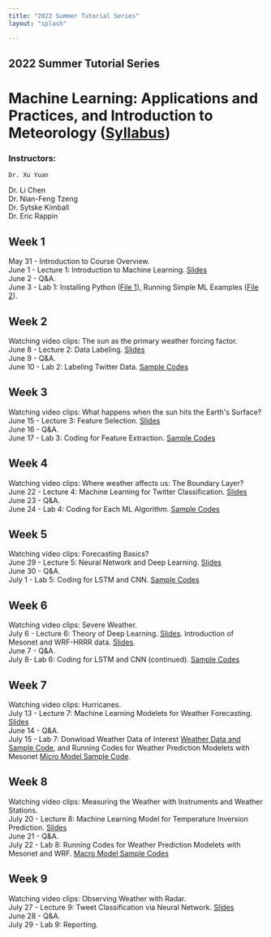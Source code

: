 ```yaml
---
title: "2022 Summer Tutorial Series"
layout: "splash"

---
```




## 2022 Summer Tutorial Series

# Machine Learning: Applications and Practices, and Introduction to Meteorology ([Syllabus](/tutorial/2022/Syllabus.pdf))

### Instructors:  
	Dr. Xu Yuan  
Dr. Li Chen  
Dr. Nian-Feng Tzeng  
Dr. Sytske Kimball  
Dr. Eric Rappin



## Week 1
May 31 - Introduction to Course Overview.  
June 1 - Lecture 1: Introduction to Machine Learning. [Slides](/tutorial/2022/lecture_1.pdf)  
June 2 - Q&A.  
June 3 - Lab 1: Installing Python ([File 1](/tutorial/2022/installing_python.pdf)), Running Simple ML Examples ([File 2](/tutorial/2022/Traditional_ML.docx)).  


## Week 2
Watching video clips: The sun as the primary weather forcing factor.  
June 8 - Lecture 2: Data Labeling. [Slides](/tutorial/2022/lecture_2.pdf)  
June 9 - Q&A.  
June 10 - Lab 2: Labeling Twitter Data. [Sample Codes](/tutorial/2022/Labeling_code.zip)  


## Week 3
Watching video clips: What happens when the sun hits the Earth's Surface?  
June 15 - Lecture 3: Feature Selection. [Slides](/tutorial/2022/lecture_3.pdf)  
June 16 - Q&A.  
June 17 - Lab 3: Coding for Feature Extraction. [Sample Codes](/tutorial/2022/Feature_Extraction_code.zip)  


## Week 4
Watching video clips: Where weather affects us: The Boundary Layer?  
June 22 - Lecture 4: Machine Learning for Twitter Classification. [Slides](/tutorial/2022/lecture_4.pdf)  
June 23 - Q&A.  
June 24 - Lab 4: Coding for Each ML Algorithm. [Sample Codes](/tutorial/2022/Train_Test_Classification.zip)  


## Week 5
Watching video clips: Forecasting Basics?  
June 29 - Lecture 5: Neural Network and Deep Learning. [Slides](/tutorial/2022/lecture_5.pdf)  
June 30 - Q&A.  
July 1 - Lab 5: Coding for LSTM and CNN. [Sample Codes](/tutorial/2022/TSTMCNN.zip)  


## Week 6
Watching video clips: Severe Weather.  
July 6 - Lecture 6: Theory of Deep Learning. [Slides](/tutorial/2022/lecture_6.pdf). Introduction of Mesonet and WRF-HRRR data. [Slides](/tutorial/2022/lecture_6.1.pdf).  
June 7 - Q&A.  
July 8- Lab 6: Coding for LSTM and CNN (continued). [Sample Codes](/tutorial/2022/TSTMCNN.zip)  


## Week 7
Watching video clips: Hurricanes.  
July 13 - Lecture 7: Machine Learning Modelets for Weather Forecasting. [Slides](/tutorial/2022/lecture_7.pdf)  
June 14 - Q&A.  
July 15 - Lab 7: Donwload Weather Data of Interest [Weather Data and Sample Code](https://drive.google.com/file/d/1EPPihBi3CvV5utBtxRhKBU6B6vsDtoMJ/view?usp=share_link), and Running Codes for Weather Prediction Modelets with Mesonet [Micro Model Sample Code](https://drive.google.com/file/d/1SXiRk7ku6jQuepR_9L50BY8YcScXAd3c/view?usp=share_link).  


## Week 8
Watching video clips: Measuring the Weather with Instruments and Weather Stations.  
July 20 - Lecture 8: Machine Learning Model for Temperature Inversion Prediction. [Slides](/tutorial/2022/lecture_8.pdf)  
June 21 - Q&A.  
July 22 - Lab 8: Running Codes for Weather Prediction Modelets with Mesonet and WRF. [Macro Model Sample Codes](https://drive.google.com/file/d/1CetxX9ZZI2N9-x3Wm6LYg1Yx-Y6GrFfy/view?usp=sharing)  


## Week 9
Watching video clips: Observing Weather with Radar.  
July 27 - Lecture 9: Tweet Classification via Neural Network. [Slides](/tutorial/2022/lecture_9.pdf)  
June 28 - Q&A.  
July 29 - Lab 9: Reporting.  









